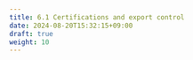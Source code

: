 ```yaml
---
title: 6.1 Certifications and export control
date: 2024-08-20T15:32:15+09:00
draft: true
weight: 10
---
```



